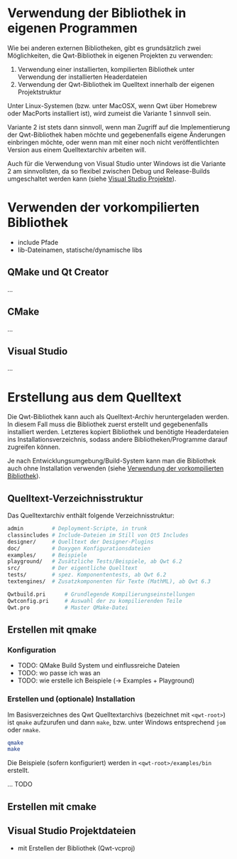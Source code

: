 # Verwendung der Bibliothek in eigenen Programmen

Wie bei anderen externen Bibliotheken, gibt es grundsätzlich zwei Möglichkeiten, die Qwt-Bibliothek in eigenen Projekten zu verwenden:

1. Verwendung einer installierten, kompilierten Bibliothek unter Verwendung der installierten Headerdateien
2. Verwendung der Qwt-Bibliothek im Quelltext innerhalb der eigenen Projektstruktur

Unter Linux-Systemen (bzw. unter MacOSX, wenn Qwt über Homebrew oder MacPorts installiert ist), wird zumeist die Variante 1 sinnvoll sein.

Variante 2 ist stets dann sinnvoll, wenn man Zugriff auf die Implementierung der Qwt-Bibliothek haben möchte und gegebenenfalls eigene Änderungen einbringen möchte, oder wenn man mit einer noch nicht veröffentlichten Version aus einem Quelltextarchiv arbeiten will.

Auch für die Verwendung von Visual Studio unter Windows ist die Variante 2 am sinnvollsten, da so flexibel zwischen Debug und Release-Builds umgeschaltet werden kann (siehe [Visual Studio Projekte](#erstellen-mit-visual-studio)).

# Verwenden der vorkompilierten Bibliothek

- include Pfade
- lib-Dateinamen, statische/dynamische libs

## QMake und Qt Creator
...

## CMake
...

## Visual Studio

...

# Erstellung aus dem Quelltext

Die Qwt-Bibliothek kann auch als Quelltext-Archiv heruntergeladen werden. In diesem Fall muss die Bibliothek zuerst erstellt und gegebenenfalls installiert werden. Letzteres kopiert Bibliothek und benötigte Headerdateien ins Installationsverzeichnis, sodass andere Bibliotheken/Programme darauf zugreifen können.

Je nach Entwicklungsumgebung/Build-System kann man die Bibliothek auch ohne Installation verwenden (siehe [Verwendung der vorkompilierten Bibliothek](#verwenden-der-vorkompilierten-bibliothek)).

## Quelltext-Verzeichnisstruktur

Das Quelltextarchiv enthält folgende Verzeichnisstruktur:

```bash
admin         # Deployment-Scripte, in trunk
classincludes # Include-Dateien im Still von Qt5 Includes
designer/     # Quelltext der Designer-Plugins
doc/          # Doxygen Konfigurationsdateien
examples/     # Beispiele
playground/   # Zusätzliche Tests/Beispiele, ab Qwt 6.2
src/          # Der eigentliche Quelltext
tests/        # spez. Komponententests, ab Qwt 6.2
textengines/  # Zusatzkomponenten für Texte (MathML), ab Qwt 6.3

Qwtbuild.pri      # Grundlegende Kompilierungseinstellungen
Qwtconfig.pri     # Auswahl der zu kompilierenden Teile
Qwt.pro           # Master QMake-Datei
```

## Erstellen mit qmake

### Konfiguration

- TODO: QMake Build System und einflussreiche Dateien
- TODO: wo passe ich was an
- TODO: wie erstelle ich Beispiele (-> Examples + Playground)

### Erstellen und (optionale) Installation

Im Basisverzeichnes des Qwt Quelltextarchivs (bezeichnet mit `<qwt-root>`) ist `qmake` aufzurufen und dann `make`, bzw. unter Windows entsprechend `jom` oder `nmake`.

```bash
qmake
make
```

Die Beispiele (sofern konfiguriert) werden in `<qwt-root>/examples/bin` erstellt.

... TODO

## Erstellen mit cmake

## Visual Studio Projektdateien

- mit Erstellen der Bibliothek (Qwt-vcproj)
